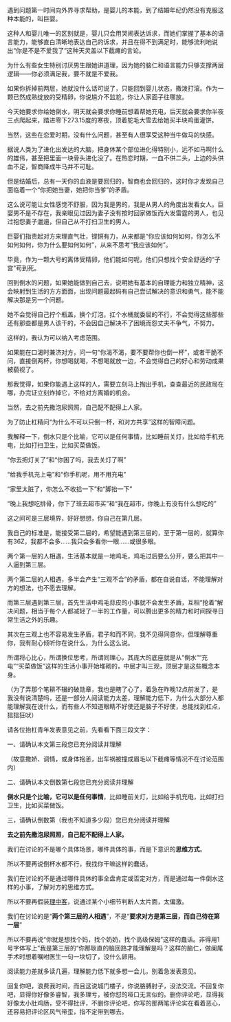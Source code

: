 遇到问题第一时间向外界寻求帮助，是婴儿的本能，到了结婚年纪仍然没有克服这种本能的，叫巨婴。

这种人和婴儿唯一的区别就是，婴儿只会用哭闹表达诉求，而她们掌握了基本的语言能力，能够直白清晰地表达自己的诉求，并且在得不到满足时，能够流利地说出“你是不是不爱我了”这种天灵盖以下截瘫的言论。

为什么有些女生特别讨厌男生跟她讲道理，因为她的脑仁和语言能力只够支撑两层逻辑——你必须满足我，要不就是不爱我。

如果你拆掉前两层，她就没什么话可说了，只能回到婴儿状态，撒泼打滚。作为一颗已然成熟绽放的受精卵，你说尴介不监尬，你让人家面子往哪放。

今天她要求你给她倒水，明天就会要求你睡前想着帮她充电，后天就会要求你半夜三点爬起来，踏进零下273.15度的寒夜，顶着鸵毛大雪去给她买半块鸡蛋灌饼。

当然，这些在恋爱时期，没有什么问题，甚至有人很享受这种当牛做马的快感。

据说人类为了进化出发达的大脑，把身体某个部位进化得特别小，远不如马啊什么的雄伟，甚至把里面一块骨头进化没了。在热恋时期，一血不供二头，上边的头供血不足，智商降成牛马并不可耻。

但是结婚后，总有一天你的血液是要回归的，智商也会回归的，这时你才发现自己面临着一个“你把她当妻，她把你当爹”的矛盾。

这么说可能让女性感觉不舒服，因为我是男的，我是从男人的角度出发看女人。巨婴男不是不存在，我亲眼见过因为妻子没有按时回家做饭而大发雷霆的男人，也见过抱怨妻子邋遢，但自己从不打扫卫生的男人。

巨婴们指责起对方来理直气壮，铿锵有力，从来都是“你应该如何如何，你怎么不如何如何，你为什么要如何如何”，从来不思考“我应该如何”。

毕竟，作为一颗大号的离体受精卵，他们能如何呢，他们只想找个安全舒适的“子宫”苟到死。

回到倒水的问题，如果她能做到自己去，说明她有基本的自理能力和独立精神，这会映射到生活的方方面面，出现问题最起码有自己尝试解决的意识和勇气，能不能解决那是另一个问题。

她不会觉得自己拧个瓶盖，换个灯泡，扛个水桶就委屈的不行，不会觉得这些那些还有那些都是男人该干的，不会因自己解决不了困境而怨丈夫不争气，不努力。

这样的，我认为可以纳入考虑范围。

如果能在口渴时兼济对方，问一句“你渴不渴，要不要帮你也倒一杯”，或者干脆不问，直接倒两杯，你想喝就喝，不想喝就放一边，不会觉得自己的好心和劳动成果被藐视了。

那我觉得，如果你能遇上这样的人，需要立刻马上掏出手机，查查最近的民政局在哪，办完证立刻炸掉它，不给对方离婚的机会。

当然，去之前先撒泡尿照照，自己配不配得上人家。

为了防止杠精问“为什么不可以只倒一杯，和对方共享”这样的智障问题。

我解释一下，倒水只是个比喻，它可以是任何事情，比如睡前关灯，比如给手机充电，比如打扫卫生，比如买菜做饭。

“你去把灯关了”和“你困了吗，我去关灯了啊”

“给我手机充上电”和“你手机呢，用不用充电”

“家里太脏了，你怎么不收拾一下”和“脚抬一下”

“晚上我想吃排骨，你下了班去超市买”和“我在超市，你晚上有没有什么想吃的”

这之间可是三层境界，好好想想，你自己在第几层。

我自己的标准是，能接受第二层的，希望能遇到第三层的，至于第一层的，就算你有36Z，我都不会多......我只会多看你一眼......或很多眼。

两个第一层的人相遇，生活基本就是一地鸡毛，鸡毛过后要么分开，要么把其中一人逼到第三层。

两个第二层的人相遇，多半会产生“三观不合”的矛盾，都在自说自话，不能理解对方的想法，也不愿去理解。

而第三层遇到第三层，首先生活中鸡毛蒜皮的小事就不会发生矛盾，互相“抢着”解决问题，相当于每个人都减轻了一半的工作量，可以腾出更多的精力和时间探寻日常生活之外的乐趣。

其次在三观上也不容易发生矛盾，君子和而不同，我不见得同意你，但理解尊重你，我有耐心倾听你在说什么，为什么这么说。

所谓将心比心，所谓换位思考，所谓同理心，其庞大的底座就是从“倒水”“充电”“买菜做饭”这样的生活小事开始堆砌的，中层才叫三观，顶层才是这些概念本身。

（为了弄那个笔耕不辍的破勋章，我也是瞎了心了，着急在昨晚12点前发了，是我没有说清楚吗，还是一部分人阅读能力太差，理解能力低下，为什么大部分人都能理解我在说什么，而有些人不知道眼睛不好使还是脑子不好使，总能找到杠点，狺狺狂吠）

请各位抬杠青年发表意见之前，先看看下面三段文字：

一、请确认本文第三段您已充分阅读并理解

（故意撒娇、调情，或身体抱恙，出车祸被撞成眉毛以下截瘫等情况不在讨论范围内）

二、请确认本文倒数第七段您已充分阅读并理解

**倒水只是个比喻，它可以是任何事情**，比如睡前关灯，比如给手机充电，比如打扫卫生，比如买菜做饭。

三，请确认倒数第（我也不知道多少段）您已充分阅读并理解

**去之前先撒泡尿照照，自己配不配得上人家。**



我们在讨论的不是哪个具体场景，哪件具体的事，而是下意识的**思维方式**。

所以不要再说倒杯水都不行，我找你干嘛这样的蠢话。

我们在讨论的不是通过哪件具体的事全盘肯定或否定对方，而是通过每一件倒水这样的小事，了解对方的思维方式。

所以不要再假装[理中客](https://www.zhihu.com/search?q=理中客&search_source=Entity&hybrid_search_source=Entity&hybrid_search_extra={"sourceType"%3A"answer"%2C"sourceId"%3A1235681212})，说通过某个小细节判断人太片面，太偏激。

我们在讨论的是“**两个第三层的人相遇**”，不是“**要求对方是第三层，而自己待在第一层**”

所以不要再说“你就是想找个妈，找个奶奶，找个高级保姆”这样的蠢话。非得用1号字体写上”我是第三层的“你那耿直的脑回路才能理解是吗？这样的脑仁，做阑尾手术时想着嘱咐医生一句一块切了，没什么卵用。



阅读能力差就多读几遍，理解能力低下就多想一会儿，别着急发表意见。

回复你吧，浪费我时间，而且这说城门楼子，你说胳膊肘子，没法交流。不回复你吧，显得你好像多睿智，我多理亏，被你怼的哑口无言似的。删你评论吧，显得我好像太小肚鸡肠，受不得批评，不删你评论吧，你写的那两笔评论实在看着恶心，还容易把评论区风气带歪，指不定带到哪去。